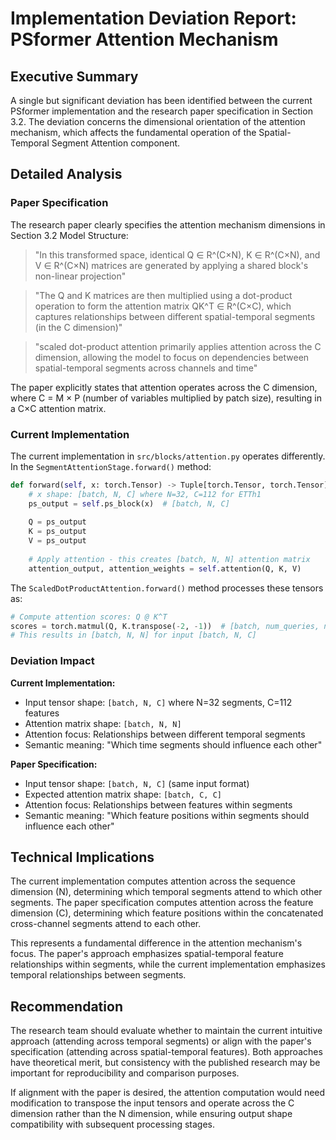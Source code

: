 # Implementation Deviation Report: PSformer Attention Mechanism

## Executive Summary

A single but significant deviation has been identified between the current PSformer implementation and the research paper specification in Section 3.2. The deviation concerns the dimensional orientation of the attention mechanism, which affects the fundamental operation of the Spatial-Temporal Segment Attention component.

## Detailed Analysis

### Paper Specification

The research paper clearly specifies the attention mechanism dimensions in Section 3.2 Model Structure:

> "In this transformed space, identical Q ∈ R^(C×N), K ∈ R^(C×N), and V ∈ R^(C×N) matrices are generated by applying a shared block's non-linear projection"

> "The Q and K matrices are then multiplied using a dot-product operation to form the attention matrix QK^T ∈ R^(C×C), which captures relationships between different spatial-temporal segments (in the C dimension)"

> "scaled dot-product attention primarily applies attention across the C dimension, allowing the model to focus on dependencies between spatial-temporal segments across channels and time"

The paper explicitly states that attention operates across the C dimension, where C = M × P (number of variables multiplied by patch size), resulting in a C×C attention matrix.

### Current Implementation

The current implementation in `src/blocks/attention.py` operates differently. In the `SegmentAttentionStage.forward()` method:

```python
def forward(self, x: torch.Tensor) -> Tuple[torch.Tensor, torch.Tensor]:
    # x shape: [batch, N, C] where N=32, C=112 for ETTh1
    ps_output = self.ps_block(x)  # [batch, N, C]
    
    Q = ps_output
    K = ps_output
    V = ps_output
    
    # Apply attention - this creates [batch, N, N] attention matrix
    attention_output, attention_weights = self.attention(Q, K, V)
```

The `ScaledDotProductAttention.forward()` method processes these tensors as:

```python
# Compute attention scores: Q @ K^T
scores = torch.matmul(Q, K.transpose(-2, -1))  # [batch, num_queries, num_keys]
# This results in [batch, N, N] for input [batch, N, C]
```

### Deviation Impact

**Current Implementation:**
- Input tensor shape: `[batch, N, C]` where N=32 segments, C=112 features
- Attention matrix shape: `[batch, N, N]` 
- Attention focus: Relationships between different temporal segments
- Semantic meaning: "Which time segments should influence each other"

**Paper Specification:**
- Input tensor shape: `[batch, N, C]` (same input format)
- Expected attention matrix shape: `[batch, C, C]`
- Attention focus: Relationships between features within segments
- Semantic meaning: "Which feature positions within segments should influence each other"

## Technical Implications

The current implementation computes attention across the sequence dimension (N), determining which temporal segments attend to which other segments. The paper specification computes attention across the feature dimension (C), determining which feature positions within the concatenated cross-channel segments attend to each other.

This represents a fundamental difference in the attention mechanism's focus. The paper's approach emphasizes spatial-temporal feature relationships within segments, while the current implementation emphasizes temporal relationships between segments.

## Recommendation

The research team should evaluate whether to maintain the current intuitive approach (attending across temporal segments) or align with the paper's specification (attending across spatial-temporal features). Both approaches have theoretical merit, but consistency with the published research may be important for reproducibility and comparison purposes.

If alignment with the paper is desired, the attention computation would need modification to transpose the input tensors and operate across the C dimension rather than the N dimension, while ensuring output shape compatibility with subsequent processing stages.